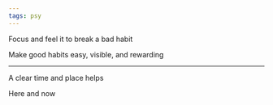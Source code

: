 ```yaml
---
tags: psy
---
```



Focus and feel it to break a bad habit 

Make good habits easy, visible, and rewarding 

---

A clear time and place helps 

Here and now 



